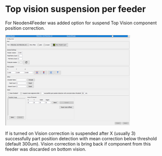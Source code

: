 # Top vision suspension per feeder

For Neoden4Feeder was added option for suspend Top Vision component position correction.

<p align="left"><img src="VS.png" width="80%"></p>

If is turned on Vision correction is suspended after X (usually 3) successfully part position detection with mean correction below threshold (default 300um).
Vision correction is bring back if component from this feeder was discarded on bottom vision.
